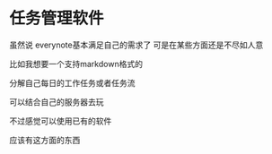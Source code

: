 # 任务管理软件

虽然说 everynote基本满足自己的需求了 可是在某些方面还是不尽如人意

比如我想要一个支持markdown格式的

分解自己每日的工作任务或者任务流

可以结合自己的服务器去玩

不过感觉可以使用已有的软件

应该有这方面的东西
